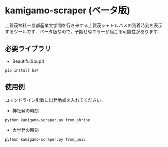 # kamigamo-scraper (ベータ版)

上賀茂神社ー京都産業大学間を行き来する上賀茂シャトルバスの到着時刻を表示するツールです．ベータ版なので，予期せぬエラーが起こる可能性があります．

## 必要ライブラリ

- BeautifulSoup4

```
pip install bs4
```

## 使用例

コマンドライン引数に出発地点を入れてください．

- 神社発の時刻

```
python kamigamo-scraper.py from_shrine
```

- 大学発の時刻

```
python kamigamo-scraper.py from_univ
```
